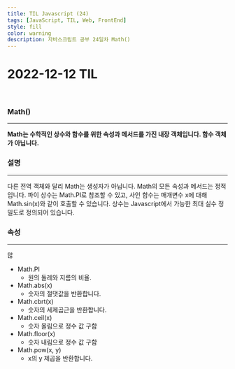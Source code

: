 ```yaml
---
title: TIL Javascript (24)
tags: [JavaScript, TIL, Web, FrontEnd]
style: fill
color: warning
description: 자바스크립트 공부 24일차 Math()
---
```


# 2022-12-12 TIL

<br/>

### Math()

---

**Math는 수학적인 상수와 함수를 위한 속성과 메서드를 가진 내장 객체입니다. 함수 객체가 아닙니다.**

### 설명

---

다른 전역 객체와 달리 Math는 생성자가 아닙니다. Math의 모든 속성과 메서드는 정적입니다. 파이 상수는 Math.PI로 참조할 수 있고, 사인 함수는 매개변수 x에 대해 Math.sin(x)와 같이 호출할 수 있습니다. 상수는 Javascript에서 가능한 최대 실수 정밀도로 정의되어 있습니다.

### 속성

---

많

- Math.PI
  - 원의 둘레와 지름의 비율.
- Math.abs(x)
  - 숫자의 절댓값을 반환합니다.
- Math.cbrt(x)
  - 숫자의 세제곱근을 반환합니다.
- Math.ceil(x)
  - 숫자 올림으로 정수 값 구함
- Math.floor(x)
  - 숫자 내림으로 정수 값 구함
- Math.pow(x, y)
  - x의 y 제곱을 반환합니다.
